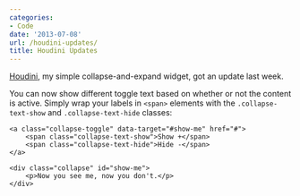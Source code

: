 ```yaml
---
categories:
- Code
date: '2013-07-08'
url: /houdini-updates/
title: Houdini Updates
---
```


<a href="http://cferdinandi.github.io/houdini/">Houdini</a>, my simple collapse-and-expand widget, got an update last week.

You can now show different toggle text based on whether or not the content is active. Simply wrap your labels in <code class="language-markup">&lt;span&gt;</code> elements with the <code class="language-css">.collapse-text-show</code> and <code class="language-css">.collapse-text-hide</code> classes:

<pre><code class="language-markup">&lt;a class="collapse-toggle" data-target="#show-me" href="#"&gt;
    &lt;span class="collapse-text-show"&gt;Show +&lt;/span&gt;
    &lt;span class="collapse-text-hide"&gt;Hide -&lt;/span&gt;
&lt;/a&gt;

&lt;div class="collapse" id="show-me"&gt;
    &lt;p&gt;Now you see me, now you don't.&lt;/p&gt;
&lt;/div&gt;</code></pre>
